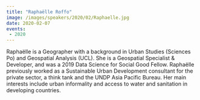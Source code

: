 ```yaml
---
title: "Raphaëlle Roffo"
image: /images/speakers/2020/02/Raphaelle.jpg
date: 2020-02-07
events:
 - 2020
---
```


Raphaëlle is a Geographer with a background in Urban Studies (Sciences Po) and Geospatial Analysis (UCL). She is a Geospatial Specialist &amp; Developer, and was a 2019 Data Science for Social Good Fellow. Raphaëlle previously worked as a Sustainable Urban Development consultant for the private sector, a think tank and the UNDP Asia Pacific Bureau. Her main interests include urban informality and access to water and sanitation in developing countries.